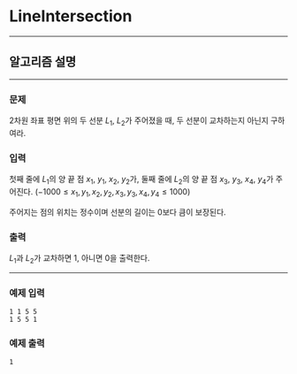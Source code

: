 # LineIntersection
---
## 알고리즘 설명

---
### 문제
2차원 좌표 평면 위의 두 선분 $L_1$, $L_2$가 주어졌을 때, 두 선분이 교차하는지 아닌지 구하여라.

### 입력
첫째 줄에 $L_1$의 양 끝 점 $x_1$, $y_1$, $x_2$, $y_2$가, 둘째 줄에 $L_2$의 양 끝 점 $x_3$, $y_3$, $x_4$, $y_4$가 주어진다. $(-1000 ≤ x_1, y_1, x_2, y_2, x_3, y_3, x_4, y_4 ≤ 1000)$

주어지는 점의 위치는 정수이며 선분의 길이는 0보다 큼이 보장된다.

### 출력
$L_1$과 $L_2$가 교차하면 1, 아니면 0을 출력한다.

---
### 예제 입력
```
1 1 5 5
1 5 5 1
```

### 예제 출력
```
1
```